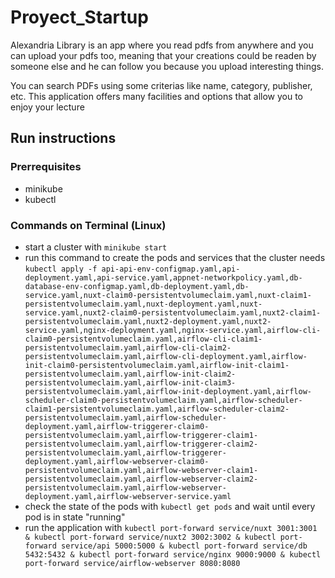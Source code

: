 # Proyect_Startup
Alexandria Library is an app where you read pdfs from anywhere and you can upload your pdfs too, meaning that your creations could be readen by someone else and he can follow you because you upload interesting things.

You can search PDFs using some criterias like name, category, publisher, etc. This application offers many facilities and options that allow you to enjoy your lecture
## Run instructions
### Prerrequisites
* minikube
* kubectl
### Commands on Terminal (Linux)
* start a cluster with ```minikube start```
* run this command to create the pods and services that the cluster needs
```kubectl apply -f api-api-env-configmap.yaml,api-deployment.yaml,api-service.yaml,appnet-networkpolicy.yaml,db-database-env-configmap.yaml,db-deployment.yaml,db-service.yaml,nuxt-claim0-persistentvolumeclaim.yaml,nuxt-claim1-persistentvolumeclaim.yaml,nuxt-deployment.yaml,nuxt-service.yaml,nuxt2-claim0-persistentvolumeclaim.yaml,nuxt2-claim1-persistentvolumeclaim.yaml,nuxt2-deployment.yaml,nuxt2-service.yaml,nginx-deployment.yaml,nginx-service.yaml,airflow-cli-claim0-persistentvolumeclaim.yaml,airflow-cli-claim1-persistentvolumeclaim.yaml,airflow-cli-claim2-persistentvolumeclaim.yaml,airflow-cli-deployment.yaml,airflow-init-claim0-persistentvolumeclaim.yaml,airflow-init-claim1-persistentvolumeclaim.yaml,airflow-init-claim2-persistentvolumeclaim.yaml,airflow-init-claim3-persistentvolumeclaim.yaml,airflow-init-deployment.yaml,airflow-scheduler-claim0-persistentvolumeclaim.yaml,airflow-scheduler-claim1-persistentvolumeclaim.yaml,airflow-scheduler-claim2-persistentvolumeclaim.yaml,airflow-scheduler-deployment.yaml,airflow-triggerer-claim0-persistentvolumeclaim.yaml,airflow-triggerer-claim1-persistentvolumeclaim.yaml,airflow-triggerer-claim2-persistentvolumeclaim.yaml,airflow-triggerer-deployment.yaml,airflow-webserver-claim0-persistentvolumeclaim.yaml,airflow-webserver-claim1-persistentvolumeclaim.yaml,airflow-webserver-claim2-persistentvolumeclaim.yaml,airflow-webserver-deployment.yaml,airflow-webserver-service.yaml```
* check the state of the pods with ```kubectl get pods``` and wait until every pod is in state "running"
* run the application with ```kubectl port-forward service/nuxt 3001:3001 & kubectl port-forward service/nuxt2 3002:3002 & kubectl port-forward service/api 5000:5000 & kubectl port-forward service/db 5432:5432 & kubectl port-forward service/nginx 9000:9000 & kubectl port-forward service/airflow-webserver 8080:8080```